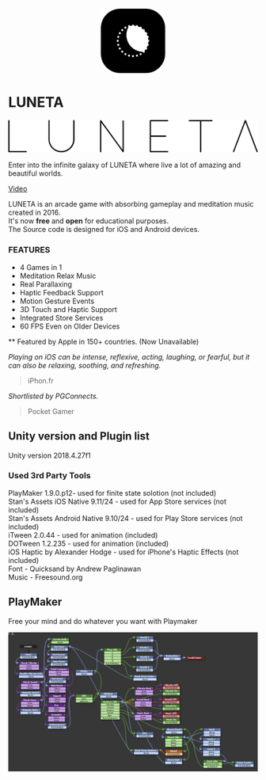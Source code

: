 <p align="center">
  <img width="130" height="130" src="https://raw.githubusercontent.com/markaelie/LUNETA/master/Various/luneta_icon400x400.png">
</p>

# LUNETA  
  
![alt text](https://raw.githubusercontent.com/markaelie/LUNETA/master/Various/luneta_logo.png)
  

  
Enter into the infinite galaxy of LUNETA where live a lot of amazing and beautiful worlds.  
  
[Video](https://www.youtube.com/watch?v=rP_t0bxryYs)
  
LUNETA is an arcade game with absorbing gameplay and meditation music created in 2016.  
It's now **free** and **open** for educational purposes.  
The Source code is designed for iOS and Android devices.    
  
 ### FEATURES 
  
- 4 Games in 1
- Meditation Relax Music
- Real Parallaxing
- Haptic Feedback Support
- Motion Gesture Events
- 3D Touch and Haptic Support
- Integrated Store Services
- 60 FPS Even on Older Devices
  
  
** Featured by Apple in 150+ countries. (Now Unavailable)
 
  
_Playing on iOS can be intense, reflexive, acting, laughing, or fearful, but it can also be relaxing, soothing, and refreshing._
>iPhon.fr

_Shortlisted by PGConnects._
>Pocket Gamer
  
## Unity version and Plugin list
 
Unity version 2018.4.27f1  
### Used 3rd Party Tools  
PlayMaker 1.9.0.p12- used for finite state solotion (not included)  
Stan's Assets iOS Native 9.11/24 - used for App Store services (not included)  
Stan's Assets Android Native 9.10/24 - used for Play Store services (not included)  
iTween 2.0.44 - used for animation (included)  
DOTween 1.2.235 - used for animation (included)  
iOS Haptic by Alexander Hodge - used for iPhone's Haptic Effects (not included)  
Font - Quicksand by Andrew Paglinawan  
Music - Freesound.org  

## PlayMaker

Free your mind and do whatever you want with Playmaker


![alt text](https://raw.githubusercontent.com/markaelie/LUNETA/master/Various/Playmaker_1_LUNETA.png)
